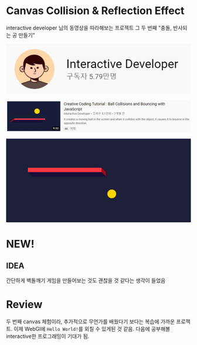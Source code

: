 # Canvas Collision & Reflection Effect

interactive developer 님의 동영상을 따라해보는 프로젝트 그 두 번째 "충돌, 반사되는 공 만들기"

[![](./interactive-developer.png)](https://www.youtube.com/c/cmiscm/videos)

![](./thumbnail.png)

![](./preview.gif)

# NEW!

## IDEA

간단하게 벽돌깨기 게임을 만들어보는 것도 괜찮을 것 같다는 생각이 들었음

# Review

두 번째 canvas 체험이라, 추가적으로 무언가를 배웠다기 보다는 복습에 가까운 프로젝트. 이제 WebGl에 `Hello World!`를 외칠 수 있게된 것 같음. 다음에 공부해볼 interactive한 프로그래밍이 기대가 됨.
